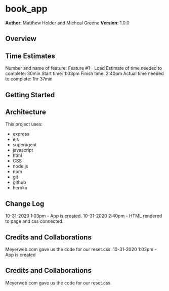 # book_app

**Author**: Matthew Holder and Micheal Greene
**Version**: 1.0.0

## Overview

## Time Estimates

Number and name of feature: Feature #1 - Load
Estimate of time needed to complete: 30min
Start time: 1:03pm
Finish time: 2:40pm
Actual time needed to complete: 1hr 37min

## Getting Started

## Architecture

This project uses:
- express
- ejs
- superagent
- javascript
- html
- CSS
- node.js
- npm
- git
- github
- heroku

## Change Log

10-31-2020 1:03pm - App is created.
10-31-2020 2:40pm - HTML rendered to page and css connected.

## Credits and Collaborations

Meyerweb.com gave us the code for our reset.css.
10-31-2020 1:03pm - App is created

## Credits and Collaborations

Meyerweb.com gave us the code for our reset.css.